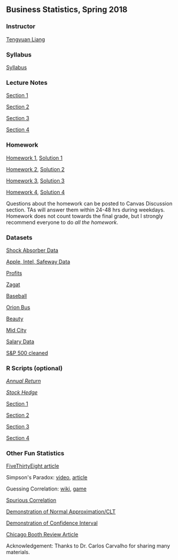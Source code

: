## Business Statistics, Spring 2018

### Instructor
[Tengyuan Liang](http://faculty.chicagobooth.edu/Tengyuan.Liang/)

### Syllabus
[Syllabus](Syllabus.pdf)

### Lecture Notes

[Section 1](Lecture/Section1.pdf)

[Section 2](Lecture/Section2.pdf)

[Section 3](Lecture/Section3.pdf)

[Section 4](Lecture/Section4.pdf)

### Homework

[Homework 1](Homework/HW1.pdf), [Solution 1](Homework/HW1_sol.pdf)

[Homework 2](Homework/HW2.pdf), [Solution 2](Homework/HW2_sol.pdf)

[Homework 3](Homework/HW3.pdf), [Solution 3](Homework/HW3_sol.pdf)

[Homework 4](Homework/HW4.pdf), [Solution 4](Homework/HW4_sol.pdf)

Questions about the homework can be posted to Canvas Discussion section. TAs will answer
them within 24-48 hrs during weekdays. Homework does not count towards the final grade, but I strongly recommend everyone to do *all the homework*.


### Datasets

[Shock Absorber Data](Datasets/shock.csv)

[Apple, Intel, Safeway Data](Datasets/Apple_Intel_Safeway.xls)

[Profits](Datasets/Profits.csv)

[Zagat](Datasets/zagat.csv)

[Baseball](Datasets/RunsPerGame.csv)

[Orion Bus](Datasets/Orion.xls)

[Beauty](Datasets/BeautyData.csv)

[Mid City](Datasets/MidCity.csv)

[Salary Data](Datasets/SalaryData.xls)

[S&P 500 cleaned](Datasets/SP500.csv)



### R Scripts (optional)

[*Annual Return*](Lecture/AnnualReturn.html)

[*Stock Hedge*](Lecture/StockHedge.html)

[Section 1](Rscript/Section1.R)

[Section 2](Rscript/Section2.R)

[Section 3](Rscript/Section3.R)

[Section 4](Rscript/Section4.R)

<!-- [Section 5](Rscript/Section5.R) -->


### Other Fun Statistics

[FiveThirtyEight article](http://fivethirtyeight.com/features/why-fivethirtyeight-gave-trump-a-better-chance-than-almost-anyone-else/)

Simpson's Paradox: [video](https://www.youtube.com/watch?v=ebEkn-BiW5k), [article](http://vudlab.com/simpsons/)

Guessing Correlation: [wiki](https://en.wikipedia.org/wiki/Guess_the_Correlation), [game](http://guessthecorrelation.com/)

[Spurious Correlation](http://www.tylervigen.com/spurious-correlations)

[Demonstration of Normal Approximation/CLT](https://gallery.shinyapps.io/CLT_mean/)

[Demonstration of Confidence Interval](https://shiny.rit.albany.edu/stat/confidence/)

[Chicago Booth Review Article](http://review.chicagobooth.edu/economics/2016/video/why-cant-we-close-gender-gap)

Acknowledgement: Thanks to Dr. Carlos Carvalho for sharing many materials.

<!-- You can use the [editor on GitHub](https://github.com/tyliang/BUS41000/edit/master/README.md) to maintain and preview the content for your website in Markdown files.

Whenever you commit to this repository, GitHub Pages will run [Jekyll](https://jekyllrb.com/) to rebuild the pages in your site, from the content in your Markdown files.

### Markdown

Markdown is a lightweight and easy-to-use syntax for styling your writing. It includes conventions for

```markdown
Syntax highlighted code block

# Header 1
## Header 2
### Header 3

- Bulleted
- List

1. Numbered
2. List

**Bold** and _Italic_ and `Code` text

[Link](url) and ![Image](src)
```

```r
# Generate 5000 worlds, each simulate 20 years
returns = matrix(rnorm(n = 5000*20, mean = 6, sd = 15),
                 nrow = 5000, ncol=20)/100
total_wealth = apply(1+returns, 1, prod)
# Plotting
d = density(total_wealth)
plot(d, xlab="total wealth in $", ylab = "density",
      main = "Total wealth in 20 years", xlim = c(0,20))
abline(v = mean(total_wealth), col = 'red', lty=2)
abline(v = median(total_wealth), col = 'blue', lty=2)
legend("topright",
  legend = c(paste("mean ", round(mean(total_wealth),2)),
        paste("median ", round(median(total_wealth),2))),
       col = c('red', 'blue'), lty = c(2,2))
```


For more details see [GitHub Flavored Markdown](https://guides.github.com/features/mastering-markdown/).

### Jekyll Themes

Your Pages site will use the layout and styles from the Jekyll theme you have selected in your [repository settings](https://github.com/tyliang/BUS41000/settings). The name of this theme is saved in the Jekyll `_config.yml` configuration file.

### Support or Contact

Having trouble with Pages? Check out our [documentation](https://help.github.com/categories/github-pages-basics/) or [contact support](https://github.com/contact) and we’ll help you sort it out. -->
